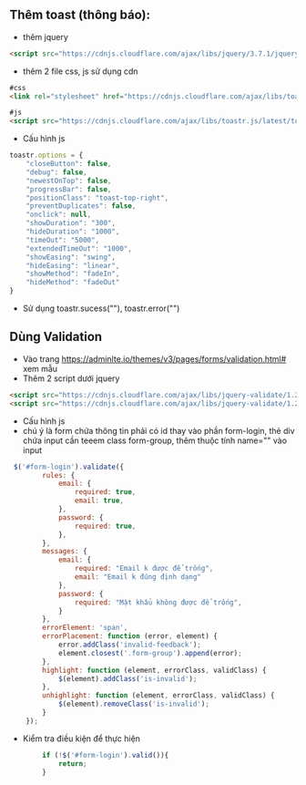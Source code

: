 ## Thêm toast (thông báo): 
- thêm jquery 
````html
<script src="https://cdnjs.cloudflare.com/ajax/libs/jquery/3.7.1/jquery.min.js" integrity="sha512-v2CJ7UaYy4JwqLDIrZUI/4hqeoQieOmAZNXBeQyjo21dadnwR+8ZaIJVT8EE2iyI61OV8e6M8PP2/4hpQINQ/g==" crossorigin="anonymous" referrerpolicy="no-referrer"></script>
````
- thêm 2 file css, js sử dụng cdn
````html
#css
<link rel="stylesheet" href="https://cdnjs.cloudflare.com/ajax/libs/toastr.js/latest/toastr.css" integrity="sha512-3pIirOrwegjM6erE5gPSwkUzO+3cTjpnV9lexlNZqvupR64iZBnOOTiiLPb9M36zpMScbmUNIcHUqKD47M719g==" crossorigin="anonymous" referrerpolicy="no-referrer" />

#js
<script src="https://cdnjs.cloudflare.com/ajax/libs/toastr.js/latest/toastr.min.js" integrity="sha512-VEd+nq25CkR676O+pLBnDW09R7VQX9Mdiij052gVCp5yVH3jGtH70Ho/UUv4mJDsEdTvqRCFZg0NKGiojGnUCw==" crossorigin="anonymous" referrerpolicy="no-referrer"></script>
````
- Cấu hình js
````js
toastr.options = {
    "closeButton": false,
    "debug": false,
    "newestOnTop": false,
    "progressBar": false,
    "positionClass": "toast-top-right",
    "preventDuplicates": false,
    "onclick": null,
    "showDuration": "300",
    "hideDuration": "1000",
    "timeOut": "5000",
    "extendedTimeOut": "1000",
    "showEasing": "swing",
    "hideEasing": "linear",
    "showMethod": "fadeIn",
    "hideMethod": "fadeOut"
}
````
- Sử dụng toastr.sucess(""), toastr.error("")

## Dùng Validation
- Vào trang https://adminlte.io/themes/v3/pages/forms/validation.html# xem mẫu
- Thêm 2 script dưới jquery
````html
<script src="https://cdnjs.cloudflare.com/ajax/libs/jquery-validate/1.20.0/jquery.validate.min.js" integrity="sha512-WMEKGZ7L5LWgaPeJtw9MBM4i5w5OSBlSjTjCtSnvFJGSVD26gE5+Td12qN5pvWXhuWaWcVwF++F7aqu9cvqP0A==" crossorigin="anonymous" referrerpolicy="no-referrer"></script>
<script src="https://cdnjs.cloudflare.com/ajax/libs/jquery-validate/1.20.0/additional-methods.min.js" integrity="sha512-TiQST7x/0aMjgVTcep29gi+q5Lk5gVTUPE9XgN0g96rwtjEjLpod4mlBRKWHeBcvGBAEvJBmfDqh2hfMMmg+5A==" crossorigin="anonymous" referrerpolicy="no-referrer"></script>
````
- Cấu hình js
- chú ý là form chứa thông tin phải có id thay vào phần form-login, thẻ div chứa input cần teeem class form-group, thêm thuộc tính name="" vào input
````js
 $('#form-login').validate({
        rules: {
            email: {
                required: true,
                email: true,
            },
            password: {
                required: true,
            },
        },
        messages: {
            email: {
                required: "Email k được để trống",
                email: "Email k đúng định dạng"
            },
            password: {
                required: "Mật khẩu không được để trống",
            }
        },
        errorElement: 'span',
        errorPlacement: function (error, element) {
            error.addClass('invalid-feedback');
            element.closest('.form-group').append(error);
        },
        highlight: function (element, errorClass, validClass) {
            $(element).addClass('is-invalid');
        },
        unhighlight: function (element, errorClass, validClass) {
            $(element).removeClass('is-invalid');
        }
    });
````
- Kiểm tra điều kiện để thực hiện
````js
        if (!$('#form-login').valid()){
            return;
        }
````


